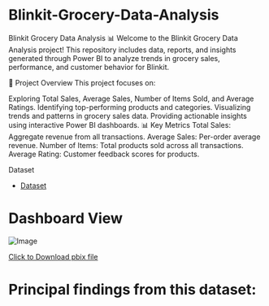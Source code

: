 # Blinkit-Grocery-Data-Analysis
Blinkit Grocery Data Analysis 📊
Welcome to the Blinkit Grocery Data Analysis project! This repository includes data, reports, and insights generated through Power BI to analyze trends in grocery sales, performance, and customer behavior for Blinkit.

🚀 Project Overview
This project focuses on:

Exploring Total Sales, Average Sales, Number of Items Sold, and Average Ratings.
Identifying top-performing products and categories.
Visualizing trends and patterns in grocery sales data.
Providing actionable insights using interactive Power BI dashboards.
📊 Key Metrics
Total Sales: Aggregate revenue from all transactions.
Average Sales: Per-order average revenue.
Number of Items: Total products sold across all transactions.
Average Rating: Customer feedback scores for products.

 Dataset

- <a href="https://github.com/mjahan11/Blinkit-Grocery-Data-Analysis/blob/main/BlinkIT%20Grocery%20Data.xlsx">Dataset</a>
# Dashboard View

![Image](https://github.com/user-attachments/assets/ab6d5d86-3923-4b93-aaae-2d5908252ef0)


<a href="https://github.com/mjahan11/Blinkit-Grocery-Data-Analysis/blob/main/BlinkIT%20Grocery%20Dashboard.pbix">Click to Download pbix file </a>

# Principal findings from this dataset:




